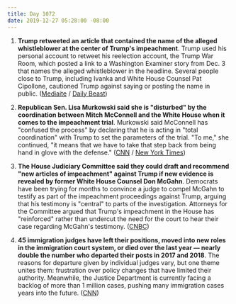 ```yaml
---
title: Day 1072
date: 2019-12-27 05:28:00 -08:00
---
```


1. **Trump retweeted an article that contained the name of the alleged whistleblower at the center of Trump's impeachment**. Trump used his personal account to retweet his reelection account, the Trump War Room, which posted a link to a Washington Examiner story from Dec. 3 that names the alleged whistleblower in the headline. Several people close to Trump, including Ivanka and White House Counsel Pat Cipollone, cautioned Trump against saying or posting the name in public. ([Mediaite](https://www.mediaite.com/trump/trump-retweets-article-which-names-alleged-whistleblower/) / [Daily Beast](https://www.thedailybeast.com/trump-pushes-out-tweet-naming-alleged-whistleblower))

2. **Republican Sen. Lisa Murkowski said she is "disturbed" by the coordination between Mitch McConnell and the White House when it comes to the impeachment trial**. Murkowski said McConnell has "confused the process" by declaring that he is acting in "total coordination" with Trump to set the parameters of the trial. "To me," she continued, "it means that we have to take that step back from being hand in glove with the defense." ([CNN](https://www.cnn.com/2019/12/25/politics/lisa-murkowski-senate-impeachment-trial/index.html) / [New York Times](https://www.nytimes.com/2019/12/25/us/politics/murkowski-trump-impeachment.html))

3. **The House Judiciary Committee said they could draft and recommend "new articles of impeachment" against Trump if new evidence is revealed by former White House Counsel Don McGahn**. Democrats have been trying for months to convince a judge to compel McGahn to testify as part of the impeachment proceedings against Trump, arguing that his testimony is "central" to parts of the investigation. Attorneys for the Committee argued that Trump's impeachment in the House has "reinforced" rather than undercut the need for the court to hear their case regarding McGahn's testimony. ([CNBC](https://www.cnbc.com/2019/12/23/judiciary-panel-says-it-could-draft-new-articles-of-impeachment-against-trump.html))

4. **45 immigration judges have left their positions, moved into new roles in the immigration court system, or died over the last year — nearly double the number who departed their posts in 2017 and 2018**. The reasons for departure given by individual judges vary, but one theme unites them: frustration over policy changes that have limited their authority. Meanwhile, the Justice Department is currently facing a backlog of more than 1 million cases, pushing many immigration cases years into the future. ([CNN](https://www.cnn.com/2019/12/27/politics/immigration-judges-resign/index.html))